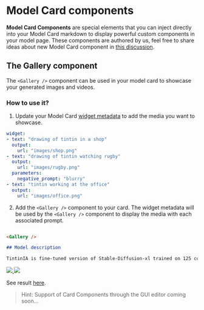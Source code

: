 # Model Card components

**Model Card Components** are special elements that you can inject directly into your Model Card markdown to display powerful custom components in your model page. These components are authored by us, feel free to share ideas about new Model Card component in [this discussion](https://huggingface.co/spaces/huggingface/HuggingDiscussions/discussions/17).

## The Gallery component

The `<Gallery />` component can be used in your model card to showcase your generated images and videos.

### How to use it?

1. Update your Model Card [widget metadata](/docs/hub/models-widgets-examples#text-to-image) to add the media you want to showcase. 

```yaml
widget:
- text: "drawing of tintin in a shop"
  output:
    url: "images/shop.png"
- text: "drawing of tintin watching rugby"
  output:
    url: "images/rugby.png"
  parameters:
    negative_prompt: "blurry"
- text: "tintin working at the office"
  output:
    url: "images/office.png"
```

2. Add the `<Gallery />` component to your card. The widget metadata will be used by the `<Gallery />` component to display the media with each associated prompt.
```md

<Gallery />

## Model description

TintinIA is fine-tuned version of Stable-Diffusion-xl trained on 125 comics panels from Tintin album. 

```

<a class="flex justify-center" href="https://huggingface.co/alvdansen/littletinies#little-tinies" target="_blank">
<img class="block dark:hidden" src="https://huggingface.co/datasets/huggingface/documentation-images/resolve/main/hub/models-gallery.png"/>
<img class="hidden dark:block" src="https://huggingface.co/datasets/huggingface/documentation-images/resolve/main/hub/models-gallery-dark.png"/>
</a>

See result [here](https://huggingface.co/alvdansen/littletinies#little-tinies).

> Hint: Support of Card Components through the GUI editor coming soon... 
